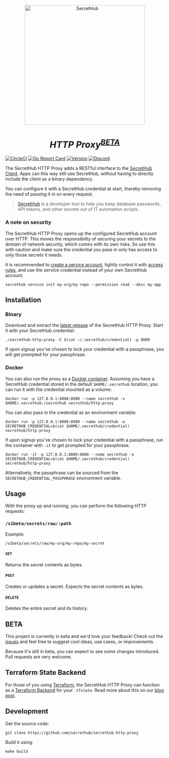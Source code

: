 <p align="center">
  <img src="https://secrethub.io/img/secrethub-logo.svg" alt="SecretHub" width="380px"/>
</p>
<h1 align="center">
  <i>HTTP Proxy<sup><a href="#beta">BETA</a></sup></i>
</h1>

[![CircleCI](https://circleci.com/gh/secrethub/secrethub-http-proxy.svg)][circleci]
[![Go Report Card](https://goreportcard.com/badge/github.com/secrethub/secrethub-http-proxy)][goreportcard]
[![Version]( https://img.shields.io/github/release/secrethub/secrethub-http-proxy.svg)][latest-version]
[![Discord](https://img.shields.io/badge/chat-on%20discord-7289da.svg?logo=discord)][discord]

The SecretHub HTTP Proxy adds a RESTful interface to the [SecretHub Client](https://github.com/secrethub/secrethub-go). 
Apps can this way still use SecretHub, without having to directly include the client as a binary dependency.

You can configure it with a SecretHub credential at start, thereby removing the need of passing it in on every request. 

> [SecretHub](https://secrethub.io) is a developer tool to help you keep database passwords, API tokens, and other secrets out of IT automation scripts.

### A note on security

The SecretHub HTTP Proxy opens up the configured SecretHub account over HTTP. 
This moves the responsibility of securing your secrets to the domain of network security, which comes with its own risks. 
So use this with caution and make sure the credential you pass in only has access to only those secrets it needs. 

It is recommended to [create a service account](https://secrethub.io/docs/reference/service-command/), tightly control it with [access rules](https://secrethub.io/docs/reference/acl-command/), and use the service credential instead of your own SecretHub account.

```
secrethub service init my-org/my-repo --permission read --desc my-app
```

## Installation

### Binary

Download and extract the [latest release](https://github.com/secrethub/secrethub-http-proxy/releases/latest) of the SecretHub HTTP Proxy. Start it with your SecretHub credential:

```
./secrethub-http-proxy -C $(cat ~/.secrethub/credential) -p 8080
```

If upon signup you've chosen to lock your credential with a passphrase, you will get prompted for your passphrase.

### Docker

You can also run the proxy as a [Docker container](https://hub.docker.com/r/secrethub/http-proxy). 
Assuming you have a SecretHub credential stored in the default `$HOME/.secrethub` location, you can run it with the credential mounted as a volume:

```
docker run -p 127.0.0.1:8080:8080 --name secrethub -v $HOME/.secrethub:/secrethub secrethub/http-proxy
```

You can also pass in the credential as an environment variable:

```
docker run -p 127.0.0.1:8080:8080 --name secrethub -e SECRETHUB_CREDENTIAL=$(cat $HOME/.secrethub/credential) secrethub/http-proxy
```

If upon signup you've chosen to lock your credential with a passphrase, run the container with `-it` to get prompted for your passphrase.

```
docker run -it -p 127.0.0.1:8080:8080 --name secrethub -e SECRETHUB_CREDENTIAL=$(cat $HOME/.secrethub/credential) secrethub/http-proxy
```

Alternatively, the passphrase can be sourced from the `SECRETHUB_CREDENTIAL_PASSPHRASE` environment variable.

## Usage

With the proxy up and running, you can perform the following HTTP requests:

### `/v1beta/secrets/raw/:path`

Example:

```
/v1beta/secrets/raw/my-org/my-repo/my-secret
```

#### `GET`

Returns the secret contents as bytes.

#### `POST`

Creates or updates a secret. Expects the secret contents as bytes.

#### `DELETE`

Deletes the entire secret and its history.

## BETA

This project is currently in beta and we'd love your feedback! Check out the [issues](https://github.com/secrethub/secrethub-http-proxy/issues) and feel free to suggest cool ideas, use cases, or improvements.

Because it's still in beta, you can expect to see some changes introduced. Pull requests are very welcome.

## Terraform State Backend

For those of you using [Terraform](https://www.terraform.io), the SecretHub HTTP Proxy can function as a [Terraform Backend](https://www.terraform.io/docs/backends/index.html) for your `.tfstate`. 
Read more about this on our [blog post]().

## Development

Get the source code:

```
git clone https://github.com/secrethub/secrethub-http-proxy
```

Build it using:

```
make build
```

[circleci]: https://circleci.com/gh/secrethub/secrethub-http-proxy
[discord]: https://discord.gg/NWmxVeb
[latest-version]: https://github.com/secrethub/secrethub-http-proxy/releases/latest
[goreportcard]: https://goreportcard.com/report/github.com/secrethub/secrethub-http-proxy
